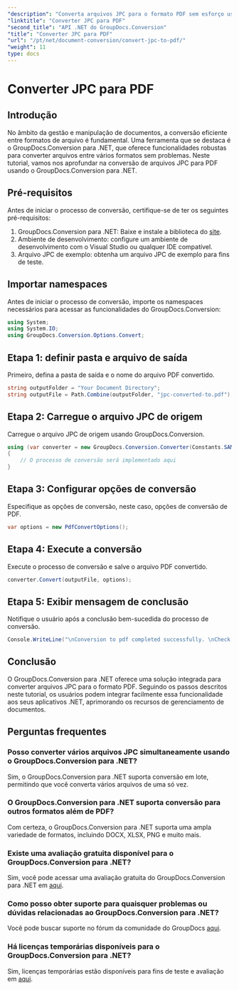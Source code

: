 ```yaml
---
"description": "Converta arquivos JPC para o formato PDF sem esforço usando o GroupDocs.Conversion para .NET. Aprimore seus recursos de gerenciamento de documentos com esta solução integrada."
"linktitle": "Converter JPC para PDF"
"second_title": "API .NET do GroupDocs.Conversion"
"title": "Converter JPC para PDF"
"url": "/pt/net/document-conversion/convert-jpc-to-pdf/"
"weight": 11
type: docs
---
```

# Converter JPC para PDF

## Introdução
No âmbito da gestão e manipulação de documentos, a conversão eficiente entre formatos de arquivo é fundamental. Uma ferramenta que se destaca é o GroupDocs.Conversion para .NET, que oferece funcionalidades robustas para converter arquivos entre vários formatos sem problemas. Neste tutorial, vamos nos aprofundar na conversão de arquivos JPC para PDF usando o GroupDocs.Conversion para .NET.
## Pré-requisitos
Antes de iniciar o processo de conversão, certifique-se de ter os seguintes pré-requisitos:
1. GroupDocs.Conversion para .NET: Baixe e instale a biblioteca do [site](https://releases.groupdocs.com/conversion/net/).
2. Ambiente de desenvolvimento: configure um ambiente de desenvolvimento com o Visual Studio ou qualquer IDE compatível.
3. Arquivo JPC de exemplo: obtenha um arquivo JPC de exemplo para fins de teste.

## Importar namespaces
Antes de iniciar o processo de conversão, importe os namespaces necessários para acessar as funcionalidades do GroupDocs.Conversion:
```csharp
using System;
using System.IO;
using GroupDocs.Conversion.Options.Convert;
```

## Etapa 1: definir pasta e arquivo de saída
Primeiro, defina a pasta de saída e o nome do arquivo PDF convertido.
```csharp
string outputFolder = "Your Document Directory";
string outputFile = Path.Combine(outputFolder, "jpc-converted-to.pdf");
```
## Etapa 2: Carregue o arquivo JPC de origem
Carregue o arquivo JPC de origem usando GroupDocs.Conversion.
```csharp
using (var converter = new GroupDocs.Conversion.Converter(Constants.SAMPLE_JPC))
{
    // O processo de conversão será implementado aqui
}
```
## Etapa 3: Configurar opções de conversão
Especifique as opções de conversão, neste caso, opções de conversão de PDF.
```csharp
var options = new PdfConvertOptions();
```
## Etapa 4: Execute a conversão
Execute o processo de conversão e salve o arquivo PDF convertido.
```csharp
converter.Convert(outputFile, options);
```
## Etapa 5: Exibir mensagem de conclusão
Notifique o usuário após a conclusão bem-sucedida do processo de conversão.
```csharp
Console.WriteLine("\nConversion to pdf completed successfully. \nCheck output in {0}", outputFolder);
```

## Conclusão
O GroupDocs.Conversion para .NET oferece uma solução integrada para converter arquivos JPC para o formato PDF. Seguindo os passos descritos neste tutorial, os usuários podem integrar facilmente essa funcionalidade aos seus aplicativos .NET, aprimorando os recursos de gerenciamento de documentos.
## Perguntas frequentes
### Posso converter vários arquivos JPC simultaneamente usando o GroupDocs.Conversion para .NET?
Sim, o GroupDocs.Conversion para .NET suporta conversão em lote, permitindo que você converta vários arquivos de uma só vez.
### O GroupDocs.Conversion para .NET suporta conversão para outros formatos além de PDF?
Com certeza, o GroupDocs.Conversion para .NET suporta uma ampla variedade de formatos, incluindo DOCX, XLSX, PNG e muito mais.
### Existe uma avaliação gratuita disponível para o GroupDocs.Conversion para .NET?
Sim, você pode acessar uma avaliação gratuita do GroupDocs.Conversion para .NET em [aqui](https://releases.groupdocs.com/).
### Como posso obter suporte para quaisquer problemas ou dúvidas relacionadas ao GroupDocs.Conversion para .NET?
Você pode buscar suporte no fórum da comunidade do GroupDocs [aqui](https://forum.groupdocs.com/c/conversion/11).
### Há licenças temporárias disponíveis para o GroupDocs.Conversion para .NET?
Sim, licenças temporárias estão disponíveis para fins de teste e avaliação em [aqui](https://purchase.groupdocs.com/temporary-license/).